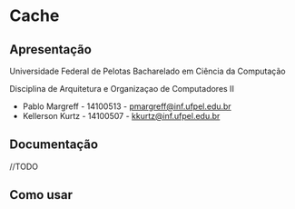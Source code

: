 # Cache

## Apresentação

Universidade Federal de Pelotas Bacharelado em Ciência da Computação

Disciplina de Arquitetura e Organizaçao de Computadores II

* Pablo Margreff - 14100513 - pmargreff@inf.ufpel.edu.br
* Kellerson Kurtz - 14100507 - kkurtz@inf.ufpel.edu.br

## Documentação 
//TODO

## Como usar
